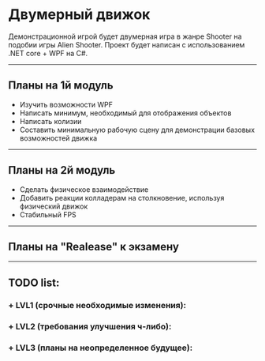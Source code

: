 # Двумерный движок
Демонстрационной игрой будет двумерная игра в жанре Shooter на подобии игры Alien Shooter. Проект будет написан с использованием .NET core + WPF на C#.
***

## Планы на 1й модуль
* Изучить возможности WPF
* Написать минимум, необходимый для отображения объектов
* Написать колизии
* Составить минимальную рабочую сцену для демонстрации базовых возможностей движка

***
## Планы на 2й модуль
* Сделать физическое взаимодействие
* Добавить реакции колладерам на столкновение, используя физический движок
* Стабильный FPS

***
## Планы на "Realease" к экзамену

***
## TODO list:
### + LVL1 (срочные необходимые изменения):
### + LVL2 (требования улучшения ч-либо):
### + LVL3 (планы на неопределенное будущее):
